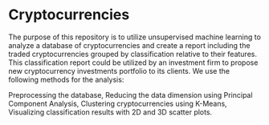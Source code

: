 # Cryptocurrencies
The purpose of this repository is to utilize unsupervised machine learning to analyze a database of cryptocurrencies and create a report including the traded cryptocurrencies grouped by classification relative to their features.
This classification report could be utilized by an investment firm to propose new cryptocurrency investments portfolio to its clients.
We use the following methods for the analysis:

Preprocessing the database,
Reducing the data dimension using Principal Component Analysis,
Clustering cryptocurrencies using K-Means,
Visualizing classification results with 2D and 3D scatter plots.
